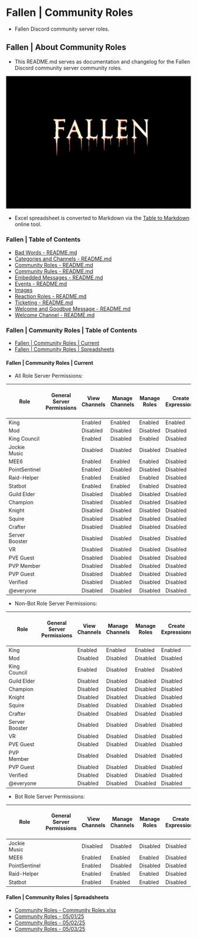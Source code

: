 <!-- omit from toc -->
# Fallen | Community Roles
* Fallen Discord community server roles.

<!-- omit from toc -->
## Fallen | About Community Roles
* This README.md serves as documentation and changelog for the Fallen Discord community server community roles.

![alttext](/Images/Fallen%20-%20Server%20Icon%20-%20545x390.png)

* Excel spreadsheet is converted to Markdown via the [Table to Markdown](https://tabletomarkdown.com/) online tool.

<!-- omit from toc -->
### Fallen | Table of Contents
* [Bad Words - README.md](/Bad%20Words/README.md)
* [Categories and Channels - README.md](/Categories%20and%20Channels/README.md)
* [Community Roles - README.md](/Community%20Roles/README.md)
* [Community Rules - README.md](/Community%20Rules/README.md)
* [Embedded Messages - README.md](/Embedded%20Messages/README.md)
* [Events - README.md](/Events/README.md)
* [Images](/Images/)
* [Reaction Roles - README.md](/Reaction%20Roles/README.md)
* [Ticketing - README.md](/Ticketing/README.md)
* [Welcome and Goodbye Message - README.md](/Welcome%20and%20Goodbye%20Message/README.md)
* [Welcome Channel - README.md](/Welcome%20Channel/README.md)

<!-- omit from toc -->
### Fallen | Community Roles | Table of Contents
* [Fallen | Community Roles | Current](#fallen--community-roles--current)
* [Fallen | Community Roles | Spreadsheets](#fallen--community-roles--spreadsheets)

#### Fallen | Community Roles | Current
* All Role Server Permissions:

| Role           | General Server Permissions | View Channels | Manage Channels | Manage Roles | Create Expressions | Manage Expressions | View Audit Log | View Server Insights | Manage Webhooks | Manage Server | Membership Permissions | Create Invite | Change Nickname | Manage Nicknames | Kick, Approve, and Reject Members | Ban Members | Timeout Members | Text Channel Permissions | Send Messages | Send Messages in Threads | Create Public Threads | Create Private Threads | Embed Links | Attach Files | Add Reactions | Use External Emoji | Use External Stickers | Mention @everyone, @here, and All Roles | Manage Messages | Manage Threads | Read Message History | Send Text-to-Speech Messages | Send Voice Messages | Create Polls | Voice Channel Permissions | Connect  | Speak    | Video    | Use Soundboard | Use External Sounds | Use Voice Activity | Priority Speaker | Mute Members | Deafen Members | Move Members | Set Voice Channel Status | Apps Permissions | Use Application Commands | Use Activities | Use External Apps | Stage Channel Permissions | Request to Speak | Events Permissions | Create Events | Manage Events | Advanced Permissions | Administrator |
| -------------- | -------------------------- | ------------- | --------------- | ------------ | ------------------ | ------------------ | -------------- | -------------------- | --------------- | ------------- | ---------------------- | ------------- | --------------- | ---------------- | --------------------------------- | ----------- | --------------- | ------------------------ | ------------- | ------------------------ | --------------------- | ---------------------- | ----------- | ------------ | ------------- | ------------------ | --------------------- | --------------------------------------- | --------------- | -------------- | -------------------- | ---------------------------- | ------------------- | ------------ | ------------------------- | -------- | -------- | -------- | -------------- | ------------------- | ------------------ | ---------------- | ------------ | -------------- | ------------ | ------------------------ | ---------------- | ------------------------ | -------------- | ----------------- | ------------------------- | ---------------- | ------------------ | ------------- | ------------- | -------------------- | ------------- |
| King           |                            | Enabled       | Enabled         | Enabled      | Enabled            | Enabled            | Enabled        | Disabled             | Enabled         | Enabled       |                        | Enabled       | Enabled         | Enabled          | Enabled                           | Enabled     | Enabled         |                          | Enabled       | Enabled                  | Enabled               | Enabled                | Enabled     | Enabled      | Enabled       | Enabled            | Enabled               | Enabled                                 | Enabled         | Enabled        | Enabled              | Enabled                      | Enabled             | Enabled      |                           | Enabled  | Enabled  | Enabled  | Enabled        | Enabled             | Enabled            | Enabled          | Enabled      | Enabled        | Enabled      | Enabled                  |                  | Enabled                  | Enabled        | Enabled           |                           | Disabled         |                    | Enabled       | Enabled       |                      | Enabled       |
| Mod            |                            | Disabled      | Disabled        | Disabled     | Disabled           | Disabled           | Disabled       | Disabled             | Disabled        | Disabled      |                        | Disabled      | Disabled        | Disabled         | Disabled                          | Disabled    | Disabled        |                          | Disabled      | Disabled                 | Disabled              | Disabled               | Disabled    | Disabled     | Disabled      | Disabled           | Disabled              | Disabled                                | Disabled        | Disabled       | Disabled             | Disabled                     | Disabled            | Disabled     |                           | Disabled | Disabled | Disabled | Disabled       | Disabled            | Disabled           | Disabled         | Disabled     | Disabled       | Disabled     | Disabled                 |                  | Disabled                 | Disabled       | Disabled          |                           | Disabled         |                    | Disabled      | Disabled      |                      | Enabled       |
| King Council   |                            | Enabled       | Disabled        | Enabled      | Disabled           | Disabled           | Enabled        | Enabled              | Disabled        | Disabled      |                        | Disabled      | Enabled         | Enabled          | Enabled                           | Disabled    | Enabled         |                          | Enabled       | Enabled                  | Enabled               | Enabled                | Enabled     | Enabled      | Enabled       | Enabled            | Enabled               | Enabled                                 | Enabled         | Enabled        | Enabled              | Disabled                     | Disabled            | Enabled      |                           | Enabled  | Enabled  | Enabled  | Enabled        | Enabled             | Enabled            | Enabled          | Enabled      | Enabled        | Enabled      | Enabled                  |                  | Enabled                  | Enabled        | Disabled          |                           | Enabled          |                    | Enabled       | Enabled       |                      | Disabled      |
| Jockie Music   |                            | Disabled      | Disabled        | Disabled     | Disabled           | Disabled           | Disabled       | Disabled             | Disabled        | Disabled      |                        | Disabled      | Disabled        | Disabled         | Disabled                          | Disabled    | Disabled        |                          | Disabled      | Disabled                 | Disabled              | Disabled               | Disabled    | Disabled     | Disabled      | Disabled           | Disabled              | Disabled                                | Disabled        | Disabled       | Disabled             | Disabled                     | Disabled            | Disabled     |                           | Disabled | Disabled | Disabled | Disabled       | Disabled            | Disabled           | Disabled         | Disabled     | Disabled       | Disabled     | Disabled                 |                  | Disabled                 | Disabled       | Disabled          |                           | Disabled         |                    | Disabled      | Disabled      |                      | Enabled       |
| MEE6           |                            | Enabled       | Enabled         | Enabled      | Disabled           | Enabled            | Enabled        | Disabled             | Enabled         | Enabled       |                        | Enabled       | Disabled        | Disabled         | Enabled                           | Enabled     | Disabled        |                          | Enabled       | Enabled                  | Disabled              | Enabled                | Enabled     | Enabled      | Enabled       | Enabled            | Disabled              | Enabled                                 | Enabled         | Enabled        | Enabled              | Disabled                     | Disabled            | Disabled     |                           | Enabled  | Enabled  | Disabled | Disabled       | Disabled            | Enabled            | Disabled         | Enabled      | Enabled        | Enabled      | Disabled                 |                  | Enabled                  | Disabled       | Disabled          |                           | Disabled         |                    | Disabled      | Disabled      |                      | Enabled       |
| PointSentinel  |                            | Enabled       | Disabled        | Disabled     | Disabled           | Disabled           | Disabled       | Disabled             | Disabled        | Disabled      |                        | Disabled      | Disabled        | Disabled         | Disabled                          | Disabled    | Disabled        |                          | Enabled       | Enabled                  | Enabled               | Enabled                | Enabled     | Enabled      | Disabled      | Disabled           | Disabled              | Disabled                                | Disabled        | Disabled       | Enabled              | Disabled                     | Disabled            | Disabled     |                           | Enabled  | Enabled  | Disabled | Disabled       | Disabled            | Disabled           | Disabled         | Disabled     | Disabled       | Disabled     | Disabled                 |                  | Enabled                  | Disabled       | Disabled          |                           | Disabled         |                    | Disabled      | Disabled      |                      | Enabled       |
| Raid-Helper    |                            | Enabled       | Enabled         | Enabled      | Disabled           | Disabled           | Enabled        | Disabled             | Disabled        | Disabled      |                        | Disabled      | Disabled        | Disabled         | Disabled                          | Disabled    | Disabled        |                          | Enabled       | Enabled                  | Enabled               | Enabled                | Enabled     | Enabled      | Enabled       | Enabled            | Disabled              | Enabled                                 | Enabled         | Enabled        | Enabled              | Disabled                     | Disabled            | Disabled     |                           | Enabled  | Disabled | Disabled | Disabled       | Disabled            | Disabled           | Disabled         | Disabled     | Disabled       | Disabled     | Disabled                 |                  | Enabled                  | Disabled       | Disabled          |                           | Disabled         |                    | Disabled      | Disabled      |                      | Enabled       |
| Statbot        |                            | Enabled       | Enabled         | Enabled      | Disabled           | Disabled           | Disabled       | Disabled             | Disabled        | Disabled      |                        | Disabled      | Disabled        | Disabled         | Disabled                          | Disabled    | Disabled        |                          | Enabled       | Enabled                  | Disabled              | Disabled               | Enabled     | Enabled      | Disabled      | Disabled           | Disabled              | Disabled                                | Disabled        | Disabled       | Enabled              | Disabled                     | Disabled            | Disabled     |                           | Enabled  | Disabled | Disabled | Disabled       | Disabled            | Disabled           | Disabled         | Disabled     | Disabled       | Disabled     | Disabled                 |                  | Disabled                 | Disabled       | Disabled          |                           | Disabled         |                    | Disabled      | Disabled      |                      | Enabled       |
| Guild Elder    |                            | Disabled      | Disabled        | Disabled     | Disabled           | Disabled           | Disabled       | Disabled             | Disabled        | Disabled      |                        | Disabled      | Enabled         | Disabled         | Disabled                          | Disabled    | Disabled        |                          | Disabled      | Disabled                 | Disabled              | Disabled               | Disabled    | Disabled     | Disabled      | Disabled           | Disabled              | Disabled                                | Disabled        | Disabled       | Disabled             | Disabled                     | Disabled            | Disabled     |                           | Disabled | Disabled | Disabled | Disabled       | Disabled            | Disabled           | Disabled         | Disabled     | Disabled       | Disabled     | Disabled                 |                  | Disabled                 | Disabled       | Disabled          |                           | Disabled         |                    | Disabled      | Disabled      |                      | Disabled      |
| Champion       |                            | Disabled      | Disabled        | Disabled     | Disabled           | Disabled           | Disabled       | Disabled             | Disabled        | Disabled      |                        | Disabled      | Enabled         | Disabled         | Disabled                          | Disabled    | Disabled        |                          | Disabled      | Disabled                 | Disabled              | Disabled               | Disabled    | Disabled     | Disabled      | Disabled           | Disabled              | Disabled                                | Disabled        | Disabled       | Disabled             | Disabled                     | Disabled            | Disabled     |                           | Disabled | Disabled | Disabled | Disabled       | Disabled            | Disabled           | Disabled         | Disabled     | Disabled       | Disabled     | Disabled                 |                  | Disabled                 | Disabled       | Disabled          |                           | Disabled         |                    | Disabled      | Disabled      |                      | Disabled      |
| Knight         |                            | Disabled      | Disabled        | Disabled     | Disabled           | Disabled           | Disabled       | Disabled             | Disabled        | Disabled      |                        | Disabled      | Enabled         | Disabled         | Disabled                          | Disabled    | Disabled        |                          | Disabled      | Disabled                 | Disabled              | Disabled               | Disabled    | Disabled     | Disabled      | Disabled           | Disabled              | Disabled                                | Disabled        | Disabled       | Disabled             | Disabled                     | Disabled            | Disabled     |                           | Disabled | Disabled | Disabled | Disabled       | Disabled            | Disabled           | Disabled         | Disabled     | Disabled       | Disabled     | Disabled                 |                  | Disabled                 | Disabled       | Disabled          |                           | Disabled         |                    | Disabled      | Disabled      |                      | Disabled      |
| Squire         |                            | Disabled      | Disabled        | Disabled     | Disabled           | Disabled           | Disabled       | Disabled             | Disabled        | Disabled      |                        | Disabled      | Enabled         | Disabled         | Disabled                          | Disabled    | Disabled        |                          | Disabled      | Disabled                 | Disabled              | Disabled               | Disabled    | Disabled     | Disabled      | Disabled           | Disabled              | Disabled                                | Disabled        | Disabled       | Disabled             | Disabled                     | Disabled            | Disabled     |                           | Disabled | Disabled | Disabled | Disabled       | Disabled            | Disabled           | Disabled         | Disabled     | Disabled       | Disabled     | Disabled                 |                  | Disabled                 | Disabled       | Disabled          |                           | Disabled         |                    | Disabled      | Disabled      |                      | Disabled      |
| Crafter        |                            | Disabled      | Disabled        | Disabled     | Disabled           | Disabled           | Disabled       | Disabled             | Disabled        | Disabled      |                        | Disabled      | Enabled         | Disabled         | Disabled                          | Disabled    | Disabled        |                          | Disabled      | Disabled                 | Disabled              | Disabled               | Disabled    | Disabled     | Disabled      | Disabled           | Disabled              | Disabled                                | Disabled        | Disabled       | Disabled             | Disabled                     | Disabled            | Disabled     |                           | Disabled | Disabled | Disabled | Disabled       | Disabled            | Disabled           | Disabled         | Disabled     | Disabled       | Disabled     | Disabled                 |                  | Disabled                 | Disabled       | Disabled          |                           | Disabled         |                    | Disabled      | Disabled      |                      | Disabled      |
| Server Booster |                            | Disabled      | Disabled        | Disabled     | Disabled           | Disabled           | Disabled       | Disabled             | Disabled        | Disabled      |                        | Disabled      | Enabled         | Disabled         | Disabled                          | Disabled    | Disabled        |                          | Disabled      | Disabled                 | Disabled              | Disabled               | Disabled    | Disabled     | Disabled      | Disabled           | Disabled              | Disabled                                | Disabled        | Disabled       | Disabled             | Disabled                     | Disabled            | Disabled     |                           | Disabled | Disabled | Disabled | Disabled       | Disabled            | Disabled           | Disabled         | Disabled     | Disabled       | Disabled     | Disabled                 |                  | Disabled                 | Disabled       | Disabled          |                           | Disabled         |                    | Disabled      | Disabled      |                      | Disabled      |
| VR             |                            | Disabled      | Disabled        | Disabled     | Disabled           | Disabled           | Disabled       | Disabled             | Disabled        | Disabled      |                        | Disabled      | Enabled         | Disabled         | Disabled                          | Disabled    | Disabled        |                          | Disabled      | Disabled                 | Disabled              | Disabled               | Disabled    | Disabled     | Disabled      | Disabled           | Disabled              | Disabled                                | Disabled        | Disabled       | Disabled             | Disabled                     | Disabled            | Disabled     |                           | Disabled | Disabled | Disabled | Disabled       | Disabled            | Disabled           | Disabled         | Disabled     | Disabled       | Disabled     | Disabled                 |                  | Disabled                 | Disabled       | Disabled          |                           | Disabled         |                    | Disabled      | Disabled      |                      | Disabled      |
| PVE Guest      |                            | Disabled      | Disabled        | Disabled     | Disabled           | Disabled           | Disabled       | Disabled             | Disabled        | Disabled      |                        | Disabled      | Enabled         | Disabled         | Disabled                          | Disabled    | Disabled        |                          | Disabled      | Disabled                 | Disabled              | Disabled               | Disabled    | Disabled     | Disabled      | Disabled           | Disabled              | Disabled                                | Disabled        | Disabled       | Disabled             | Disabled                     | Disabled            | Disabled     |                           | Disabled | Disabled | Disabled | Disabled       | Disabled            | Disabled           | Disabled         | Disabled     | Disabled       | Disabled     | Disabled                 |                  | Disabled                 | Disabled       | Disabled          |                           | Disabled         |                    | Disabled      | Disabled      |                      | Disabled      |
| PVP Member     |                            | Disabled      | Disabled        | Disabled     | Disabled           | Disabled           | Disabled       | Disabled             | Disabled        | Disabled      |                        | Disabled      | Enabled         | Disabled         | Disabled                          | Disabled    | Disabled        |                          | Disabled      | Disabled                 | Disabled              | Disabled               | Disabled    | Disabled     | Disabled      | Disabled           | Disabled              | Disabled                                | Disabled        | Disabled       | Disabled             | Disabled                     | Disabled            | Disabled     |                           | Disabled | Disabled | Disabled | Disabled       | Disabled            | Disabled           | Disabled         | Disabled     | Disabled       | Disabled     | Disabled                 |                  | Disabled                 | Disabled       | Disabled          |                           | Disabled         |                    | Disabled      | Disabled      |                      | Disabled      |
| PVP Guest      |                            | Disabled      | Disabled        | Disabled     | Disabled           | Disabled           | Disabled       | Disabled             | Disabled        | Disabled      |                        | Disabled      | Enabled         | Disabled         | Disabled                          | Disabled    | Disabled        |                          | Disabled      | Disabled                 | Disabled              | Disabled               | Disabled    | Disabled     | Disabled      | Disabled           | Disabled              | Disabled                                | Disabled        | Disabled       | Disabled             | Disabled                     | Disabled            | Disabled     |                           | Disabled | Disabled | Disabled | Disabled       | Disabled            | Disabled           | Disabled         | Disabled     | Disabled       | Disabled     | Disabled                 |                  | Disabled                 | Disabled       | Disabled          |                           | Disabled         |                    | Disabled      | Disabled      |                      | Disabled      |
| Verified       |                            | Disabled      | Disabled        | Disabled     | Disabled           | Disabled           | Disabled       | Disabled             | Disabled        | Disabled      |                        | Disabled      | Enabled         | Disabled         | Disabled                          | Disabled    | Disabled        |                          | Disabled      | Disabled                 | Disabled              | Disabled               | Disabled    | Disabled     | Disabled      | Disabled           | Disabled              | Disabled                                | Disabled        | Disabled       | Disabled             | Disabled                     | Disabled            | Disabled     |                           | Disabled | Disabled | Disabled | Disabled       | Disabled            | Disabled           | Disabled         | Disabled     | Disabled       | Disabled     | Disabled                 |                  | Disabled                 | Disabled       | Disabled          |                           | Disabled         |                    | Disabled      | Disabled      |                      | Disabled      |
| @everyone      |                            | Disabled      | Disabled        | Disabled     | Disabled           | Disabled           | Disabled       | Disabled             | Disabled        | Disabled      |                        | Disabled      | Disabled        | Disabled         | Disabled                          | Disabled    | Disabled        |                          | Disabled      | Disabled                 | Disabled              | Disabled               | Disabled    | Disabled     | Disabled      | Disabled           | Disabled              | Disabled                                | Disabled        | Disabled       | Disabled             | Disabled                     | Disabled            | Disabled     |                           | Disabled | Disabled | Disabled | Disabled       | Disabled            | Disabled           | Disabled         | Disabled     | Disabled       | Disabled     | Disabled                 |                  | Disabled                 | Disabled       | Disabled          |                           | Disabled         |                    | Disabled      | Disabled      |                      | Disabled      |

* Non-Bot Role Server Permissions:

| Role           | General Server Permissions | View Channels | Manage Channels | Manage Roles | Create Expressions | Manage Expressions | View Audit Log | View Server Insights | Manage Webhooks | Manage Server | Membership Permissions | Create Invite | Change Nickname | Manage Nicknames | Kick, Approve, and Reject Members | Ban Members | Timeout Members | Text Channel Permissions | Send Messages | Send Messages in Threads | Create Public Threads | Create Private Threads | Embed Links | Attach Files | Add Reactions | Use External Emoji | Use External Stickers | Mention @everyone, @here, and All Roles | Manage Messages | Manage Threads | Read Message History | Send Text-to-Speech Messages | Send Voice Messages | Create Polls | Voice Channel Permissions | Connect  | Speak    | Video    | Use Soundboard | Use External Sounds | Use Voice Activity | Priority Speaker | Mute Members | Deafen Members | Move Members | Set Voice Channel Status | Apps Permissions | Use Application Commands | Use Activities | Use External Apps | Stage Channel Permissions | Request to Speak | Events Permissions | Create Events | Manage Events | Advanced Permissions | Administrator |
| -------------- | -------------------------- | ------------- | --------------- | ------------ | ------------------ | ------------------ | -------------- | -------------------- | --------------- | ------------- | ---------------------- | ------------- | --------------- | ---------------- | --------------------------------- | ----------- | --------------- | ------------------------ | ------------- | ------------------------ | --------------------- | ---------------------- | ----------- | ------------ | ------------- | ------------------ | --------------------- | --------------------------------------- | --------------- | -------------- | -------------------- | ---------------------------- | ------------------- | ------------ | ------------------------- | -------- | -------- | -------- | -------------- | ------------------- | ------------------ | ---------------- | ------------ | -------------- | ------------ | ------------------------ | ---------------- | ------------------------ | -------------- | ----------------- | ------------------------- | ---------------- | ------------------ | ------------- | ------------- | -------------------- | ------------- |
| King           |                            | Enabled       | Enabled         | Enabled      | Enabled            | Enabled            | Enabled        | Disabled             | Enabled         | Enabled       |                        | Enabled       | Enabled         | Enabled          | Enabled                           | Enabled     | Enabled         |                          | Enabled       | Enabled                  | Enabled               | Enabled                | Enabled     | Enabled      | Enabled       | Enabled            | Enabled               | Enabled                                 | Enabled         | Enabled        | Enabled              | Enabled                      | Enabled             | Enabled      |                           | Enabled  | Enabled  | Enabled  | Enabled        | Enabled             | Enabled            | Enabled          | Enabled      | Enabled        | Enabled      | Enabled                  |                  | Enabled                  | Enabled        | Enabled           |                           | Disabled         |                    | Enabled       | Enabled       |                      | Enabled       |
| Mod            |                            | Disabled      | Disabled        | Disabled     | Disabled           | Disabled           | Disabled       | Disabled             | Disabled        | Disabled      |                        | Disabled      | Disabled        | Disabled         | Disabled                          | Disabled    | Disabled        |                          | Disabled      | Disabled                 | Disabled              | Disabled               | Disabled    | Disabled     | Disabled      | Disabled           | Disabled              | Disabled                                | Disabled        | Disabled       | Disabled             | Disabled                     | Disabled            | Disabled     |                           | Disabled | Disabled | Disabled | Disabled       | Disabled            | Disabled           | Disabled         | Disabled     | Disabled       | Disabled     | Disabled                 |                  | Disabled                 | Disabled       | Disabled          |                           | Disabled         |                    | Disabled      | Disabled      |                      | Enabled       |
| King Council   |                            | Enabled       | Disabled        | Enabled      | Disabled           | Disabled           | Enabled        | Enabled              | Disabled        | Disabled      |                        | Disabled      | Enabled         | Enabled          | Enabled                           | Disabled    | Enabled         |                          | Enabled       | Enabled                  | Enabled               | Enabled                | Enabled     | Enabled      | Enabled       | Enabled            | Enabled               | Enabled                                 | Enabled         | Enabled        | Enabled              | Disabled                     | Disabled            | Enabled      |                           | Enabled  | Enabled  | Enabled  | Enabled        | Enabled             | Enabled            | Enabled          | Enabled      | Enabled        | Enabled      | Enabled                  |                  | Enabled                  | Enabled        | Disabled          |                           | Enabled          |                    | Enabled       | Enabled       |                      | Disabled      |
| Guild Elder    |                            | Disabled      | Disabled        | Disabled     | Disabled           | Disabled           | Disabled       | Disabled             | Disabled        | Disabled      |                        | Disabled      | Enabled         | Disabled         | Disabled                          | Disabled    | Disabled        |                          | Disabled      | Disabled                 | Disabled              | Disabled               | Disabled    | Disabled     | Disabled      | Disabled           | Disabled              | Disabled                                | Disabled        | Disabled       | Disabled             | Disabled                     | Disabled            | Disabled     |                           | Disabled | Disabled | Disabled | Disabled       | Disabled            | Disabled           | Disabled         | Disabled     | Disabled       | Disabled     | Disabled                 |                  | Disabled                 | Disabled       | Disabled          |                           | Disabled         |                    | Disabled      | Disabled      |                      | Disabled      |
| Champion       |                            | Disabled      | Disabled        | Disabled     | Disabled           | Disabled           | Disabled       | Disabled             | Disabled        | Disabled      |                        | Disabled      | Enabled         | Disabled         | Disabled                          | Disabled    | Disabled        |                          | Disabled      | Disabled                 | Disabled              | Disabled               | Disabled    | Disabled     | Disabled      | Disabled           | Disabled              | Disabled                                | Disabled        | Disabled       | Disabled             | Disabled                     | Disabled            | Disabled     |                           | Disabled | Disabled | Disabled | Disabled       | Disabled            | Disabled           | Disabled         | Disabled     | Disabled       | Disabled     | Disabled                 |                  | Disabled                 | Disabled       | Disabled          |                           | Disabled         |                    | Disabled      | Disabled      |                      | Disabled      |
| Knight         |                            | Disabled      | Disabled        | Disabled     | Disabled           | Disabled           | Disabled       | Disabled             | Disabled        | Disabled      |                        | Disabled      | Enabled         | Disabled         | Disabled                          | Disabled    | Disabled        |                          | Disabled      | Disabled                 | Disabled              | Disabled               | Disabled    | Disabled     | Disabled      | Disabled           | Disabled              | Disabled                                | Disabled        | Disabled       | Disabled             | Disabled                     | Disabled            | Disabled     |                           | Disabled | Disabled | Disabled | Disabled       | Disabled            | Disabled           | Disabled         | Disabled     | Disabled       | Disabled     | Disabled                 |                  | Disabled                 | Disabled       | Disabled          |                           | Disabled         |                    | Disabled      | Disabled      |                      | Disabled      |
| Squire         |                            | Disabled      | Disabled        | Disabled     | Disabled           | Disabled           | Disabled       | Disabled             | Disabled        | Disabled      |                        | Disabled      | Enabled         | Disabled         | Disabled                          | Disabled    | Disabled        |                          | Disabled      | Disabled                 | Disabled              | Disabled               | Disabled    | Disabled     | Disabled      | Disabled           | Disabled              | Disabled                                | Disabled        | Disabled       | Disabled             | Disabled                     | Disabled            | Disabled     |                           | Disabled | Disabled | Disabled | Disabled       | Disabled            | Disabled           | Disabled         | Disabled     | Disabled       | Disabled     | Disabled                 |                  | Disabled                 | Disabled       | Disabled          |                           | Disabled         |                    | Disabled      | Disabled      |                      | Disabled      |
| Crafter        |                            | Disabled      | Disabled        | Disabled     | Disabled           | Disabled           | Disabled       | Disabled             | Disabled        | Disabled      |                        | Disabled      | Enabled         | Disabled         | Disabled                          | Disabled    | Disabled        |                          | Disabled      | Disabled                 | Disabled              | Disabled               | Disabled    | Disabled     | Disabled      | Disabled           | Disabled              | Disabled                                | Disabled        | Disabled       | Disabled             | Disabled                     | Disabled            | Disabled     |                           | Disabled | Disabled | Disabled | Disabled       | Disabled            | Disabled           | Disabled         | Disabled     | Disabled       | Disabled     | Disabled                 |                  | Disabled                 | Disabled       | Disabled          |                           | Disabled         |                    | Disabled      | Disabled      |                      | Disabled      |
| Server Booster |                            | Disabled      | Disabled        | Disabled     | Disabled           | Disabled           | Disabled       | Disabled             | Disabled        | Disabled      |                        | Disabled      | Enabled         | Disabled         | Disabled                          | Disabled    | Disabled        |                          | Disabled      | Disabled                 | Disabled              | Disabled               | Disabled    | Disabled     | Disabled      | Disabled           | Disabled              | Disabled                                | Disabled        | Disabled       | Disabled             | Disabled                     | Disabled            | Disabled     |                           | Disabled | Disabled | Disabled | Disabled       | Disabled            | Disabled           | Disabled         | Disabled     | Disabled       | Disabled     | Disabled                 |                  | Disabled                 | Disabled       | Disabled          |                           | Disabled         |                    | Disabled      | Disabled      |                      | Disabled      |
| VR             |                            | Disabled      | Disabled        | Disabled     | Disabled           | Disabled           | Disabled       | Disabled             | Disabled        | Disabled      |                        | Disabled      | Enabled         | Disabled         | Disabled                          | Disabled    | Disabled        |                          | Disabled      | Disabled                 | Disabled              | Disabled               | Disabled    | Disabled     | Disabled      | Disabled           | Disabled              | Disabled                                | Disabled        | Disabled       | Disabled             | Disabled                     | Disabled            | Disabled     |                           | Disabled | Disabled | Disabled | Disabled       | Disabled            | Disabled           | Disabled         | Disabled     | Disabled       | Disabled     | Disabled                 |                  | Disabled                 | Disabled       | Disabled          |                           | Disabled         |                    | Disabled      | Disabled      |                      | Disabled      |
| PVE Guest      |                            | Disabled      | Disabled        | Disabled     | Disabled           | Disabled           | Disabled       | Disabled             | Disabled        | Disabled      |                        | Disabled      | Enabled         | Disabled         | Disabled                          | Disabled    | Disabled        |                          | Disabled      | Disabled                 | Disabled              | Disabled               | Disabled    | Disabled     | Disabled      | Disabled           | Disabled              | Disabled                                | Disabled        | Disabled       | Disabled             | Disabled                     | Disabled            | Disabled     |                           | Disabled | Disabled | Disabled | Disabled       | Disabled            | Disabled           | Disabled         | Disabled     | Disabled       | Disabled     | Disabled                 |                  | Disabled                 | Disabled       | Disabled          |                           | Disabled         |                    | Disabled      | Disabled      |                      | Disabled      |
| PVP Member     |                            | Disabled      | Disabled        | Disabled     | Disabled           | Disabled           | Disabled       | Disabled             | Disabled        | Disabled      |                        | Disabled      | Enabled         | Disabled         | Disabled                          | Disabled    | Disabled        |                          | Disabled      | Disabled                 | Disabled              | Disabled               | Disabled    | Disabled     | Disabled      | Disabled           | Disabled              | Disabled                                | Disabled        | Disabled       | Disabled             | Disabled                     | Disabled            | Disabled     |                           | Disabled | Disabled | Disabled | Disabled       | Disabled            | Disabled           | Disabled         | Disabled     | Disabled       | Disabled     | Disabled                 |                  | Disabled                 | Disabled       | Disabled          |                           | Disabled         |                    | Disabled      | Disabled      |                      | Disabled      |
| PVP Guest      |                            | Disabled      | Disabled        | Disabled     | Disabled           | Disabled           | Disabled       | Disabled             | Disabled        | Disabled      |                        | Disabled      | Enabled         | Disabled         | Disabled                          | Disabled    | Disabled        |                          | Disabled      | Disabled                 | Disabled              | Disabled               | Disabled    | Disabled     | Disabled      | Disabled           | Disabled              | Disabled                                | Disabled        | Disabled       | Disabled             | Disabled                     | Disabled            | Disabled     |                           | Disabled | Disabled | Disabled | Disabled       | Disabled            | Disabled           | Disabled         | Disabled     | Disabled       | Disabled     | Disabled                 |                  | Disabled                 | Disabled       | Disabled          |                           | Disabled         |                    | Disabled      | Disabled      |                      | Disabled      |
| Verified       |                            | Disabled      | Disabled        | Disabled     | Disabled           | Disabled           | Disabled       | Disabled             | Disabled        | Disabled      |                        | Disabled      | Enabled         | Disabled         | Disabled                          | Disabled    | Disabled        |                          | Disabled      | Disabled                 | Disabled              | Disabled               | Disabled    | Disabled     | Disabled      | Disabled           | Disabled              | Disabled                                | Disabled        | Disabled       | Disabled             | Disabled                     | Disabled            | Disabled     |                           | Disabled | Disabled | Disabled | Disabled       | Disabled            | Disabled           | Disabled         | Disabled     | Disabled       | Disabled     | Disabled                 |                  | Disabled                 | Disabled       | Disabled          |                           | Disabled         |                    | Disabled      | Disabled      |                      | Disabled      |
| @everyone      |                            | Disabled      | Disabled        | Disabled     | Disabled           | Disabled           | Disabled       | Disabled             | Disabled        | Disabled      |                        | Disabled      | Disabled        | Disabled         | Disabled                          | Disabled    | Disabled        |                          | Disabled      | Disabled                 | Disabled              | Disabled               | Disabled    | Disabled     | Disabled      | Disabled           | Disabled              | Disabled                                | Disabled        | Disabled       | Disabled             | Disabled                     | Disabled            | Disabled     |                           | Disabled | Disabled | Disabled | Disabled       | Disabled            | Disabled           | Disabled         | Disabled     | Disabled       | Disabled     | Disabled                 |                  | Disabled                 | Disabled       | Disabled          |                           | Disabled         |                    | Disabled      | Disabled      |                      | Disabled      |

* Bot Role Server Permissions:

| Role           | General Server Permissions | View Channels | Manage Channels | Manage Roles | Create Expressions | Manage Expressions | View Audit Log | View Server Insights | Manage Webhooks | Manage Server | Membership Permissions | Create Invite | Change Nickname | Manage Nicknames | Kick, Approve, and Reject Members | Ban Members | Timeout Members | Text Channel Permissions | Send Messages | Send Messages in Threads | Create Public Threads | Create Private Threads | Embed Links | Attach Files | Add Reactions | Use External Emoji | Use External Stickers | Mention @everyone, @here, and All Roles | Manage Messages | Manage Threads | Read Message History | Send Text-to-Speech Messages | Send Voice Messages | Create Polls | Voice Channel Permissions | Connect  | Speak    | Video    | Use Soundboard | Use External Sounds | Use Voice Activity | Priority Speaker | Mute Members | Deafen Members | Move Members | Set Voice Channel Status | Apps Permissions | Use Application Commands | Use Activities | Use External Apps | Stage Channel Permissions | Request to Speak | Events Permissions | Create Events | Manage Events | Advanced Permissions | Administrator |
| -------------- | -------------------------- | ------------- | --------------- | ------------ | ------------------ | ------------------ | -------------- | -------------------- | --------------- | ------------- | ---------------------- | ------------- | --------------- | ---------------- | --------------------------------- | ----------- | --------------- | ------------------------ | ------------- | ------------------------ | --------------------- | ---------------------- | ----------- | ------------ | ------------- | ------------------ | --------------------- | --------------------------------------- | --------------- | -------------- | -------------------- | ---------------------------- | ------------------- | ------------ | ------------------------- | -------- | -------- | -------- | -------------- | ------------------- | ------------------ | ---------------- | ------------ | -------------- | ------------ | ------------------------ | ---------------- | ------------------------ | -------------- | ----------------- | ------------------------- | ---------------- | ------------------ | ------------- | ------------- | -------------------- | ------------- |
| Jockie Music   |                            | Disabled      | Disabled        | Disabled     | Disabled           | Disabled           | Disabled       | Disabled             | Disabled        | Disabled      |                        | Disabled      | Disabled        | Disabled         | Disabled                          | Disabled    | Disabled        |                          | Disabled      | Disabled                 | Disabled              | Disabled               | Disabled    | Disabled     | Disabled      | Disabled           | Disabled              | Disabled                                | Disabled        | Disabled       | Disabled             | Disabled                     | Disabled            | Disabled     |                           | Disabled | Disabled | Disabled | Disabled       | Disabled            | Disabled           | Disabled         | Disabled     | Disabled       | Disabled     | Disabled                 |                  | Disabled                 | Disabled       | Disabled          |                           | Disabled         |                    | Disabled      | Disabled      |                      | Enabled       |
| MEE6           |                            | Enabled       | Enabled         | Enabled      | Disabled           | Enabled            | Enabled        | Disabled             | Enabled         | Enabled       |                        | Enabled       | Disabled        | Disabled         | Enabled                           | Enabled     | Disabled        |                          | Enabled       | Enabled                  | Disabled              | Enabled                | Enabled     | Enabled      | Enabled       | Enabled            | Disabled              | Enabled                                 | Enabled         | Enabled        | Enabled              | Disabled                     | Disabled            | Disabled     |                           | Enabled  | Enabled  | Disabled | Disabled       | Disabled            | Enabled            | Disabled         | Enabled      | Enabled        | Enabled      | Disabled                 |                  | Enabled                  | Disabled       | Disabled          |                           | Disabled         |                    | Disabled      | Disabled      |                      | Enabled       |
| PointSentinel  |                            | Enabled       | Disabled        | Disabled     | Disabled           | Disabled           | Disabled       | Disabled             | Disabled        | Disabled      |                        | Disabled      | Disabled        | Disabled         | Disabled                          | Disabled    | Disabled        |                          | Enabled       | Enabled                  | Enabled               | Enabled                | Enabled     | Enabled      | Disabled      | Disabled           | Disabled              | Disabled                                | Disabled        | Disabled       | Enabled              | Disabled                     | Disabled            | Disabled     |                           | Enabled  | Enabled  | Disabled | Disabled       | Disabled            | Disabled           | Disabled         | Disabled     | Disabled       | Disabled     | Disabled                 |                  | Enabled                  | Disabled       | Disabled          |                           | Disabled         |                    | Disabled      | Disabled      |                      | Enabled       |
| Raid-Helper    |                            | Enabled       | Enabled         | Enabled      | Disabled           | Disabled           | Enabled        | Disabled             | Disabled        | Disabled      |                        | Disabled      | Disabled        | Disabled         | Disabled                          | Disabled    | Disabled        |                          | Enabled       | Enabled                  | Enabled               | Enabled                | Enabled     | Enabled      | Enabled       | Enabled            | Disabled              | Enabled                                 | Enabled         | Enabled        | Enabled              | Disabled                     | Disabled            | Disabled     |                           | Enabled  | Disabled | Disabled | Disabled       | Disabled            | Disabled           | Disabled         | Disabled     | Disabled       | Disabled     | Disabled                 |                  | Enabled                  | Disabled       | Disabled          |                           | Disabled         |                    | Disabled      | Disabled      |                      | Enabled       |
| Statbot        |                            | Enabled       | Enabled         | Enabled      | Disabled           | Disabled           | Disabled       | Disabled             | Disabled        | Disabled      |                        | Disabled      | Disabled        | Disabled         | Disabled                          | Disabled    | Disabled        |                          | Enabled       | Enabled                  | Disabled              | Disabled               | Enabled     | Enabled      | Disabled      | Disabled           | Disabled              | Disabled                                | Disabled        | Disabled       | Enabled              | Disabled                     | Disabled            | Disabled     |                           | Enabled  | Disabled | Disabled | Disabled       | Disabled            | Disabled           | Disabled         | Disabled     | Disabled       | Disabled     | Disabled                 |                  | Disabled                 | Disabled       | Disabled          |                           | Disabled         |                    | Disabled      | Disabled      |                      | Enabled       |

#### Fallen | Community Roles | Spreadsheets
* [Community Roles - Community Roles.xlsx](/Community%20Roles/Community%20Roles.xlsx)
* [Community Roles - 05/01/25](/Community%20Roles/Community%20Roles%20-%20050125.csv)
* [Community Roles - 05/02/25](/Community%20Roles/Community%20Roles%20-%20050125.csv)
* [Community Roles - 05/03/25](/Community%20Roles/Community%20Roles%20-%20050325.csv)